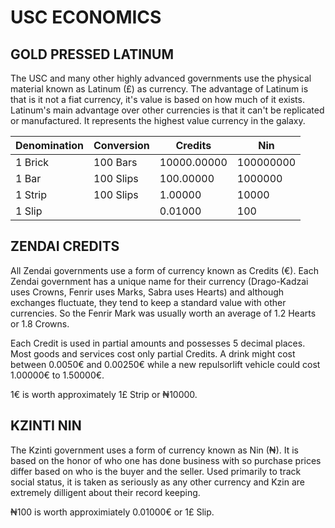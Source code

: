 # USC ECONOMICS

## GOLD PRESSED LATINUM

The USC and many other highly advanced governments use the physical material known as Latinum (£) as currency.
The advantage of Latinum is that is it not a fiat currency, it's value is based on how much of it exists.
Latinum's main advantage over other currencies is that it can't be replicated or manufactured.
It represents the highest value currency in the galaxy.

| Denomination | Conversion | Credits     | Nin        |
| ------------ | ---------- | ----------  | ---------- |
| 1 Brick      | 100 Bars   | 10000.00000 | 100000000  |
| 1 Bar        | 100 Slips  | 100.00000   | 1000000    |
| 1 Strip      | 100 Slips  | 1.00000     | 10000      |
| 1 Slip       |            | 0.01000     | 100        |

## ZENDAI CREDITS

All Zendai governments use a form of currency known as Credits (€). 
Each Zendai government has a unique name for their currency (Drago-Kadzai uses Crowns, Fenrir uses Marks, Sabra uses Hearts) and although exchanges fluctuate, they tend to keep a standard value with other currencies. So the Fenrir Mark was usually worth an average of 1.2 Hearts or 1.8 Crowns.

Each Credit is used in partial amounts and possesses 5 decimal places.
Most goods and services cost only partial Credits.
A drink might cost between 0.0050€ and 0.00250€ while a new repulsorlift vehicle could cost 1.00000€ to 1.50000€.

1€ is worth approximately 1£ Strip or ₦10000.

## KZINTI NIN

The Kzinti government uses a form of currency known as Nin (₦).
It is based on the honor of who one has done business with so purchase prices differ based on who is the buyer and the seller.
Used primarily to track social status, it is taken as seriously as any other currency and Kzin are extremely dilligent about their record keeping.

₦100 is worth approximiately 0.01000€ or 1£ Slip.
